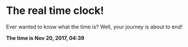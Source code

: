 # The real time clock!

Ever wanted to know what the time is? Well, your journey is about to end!

**The time is Nov 20, 2017, 04:39**